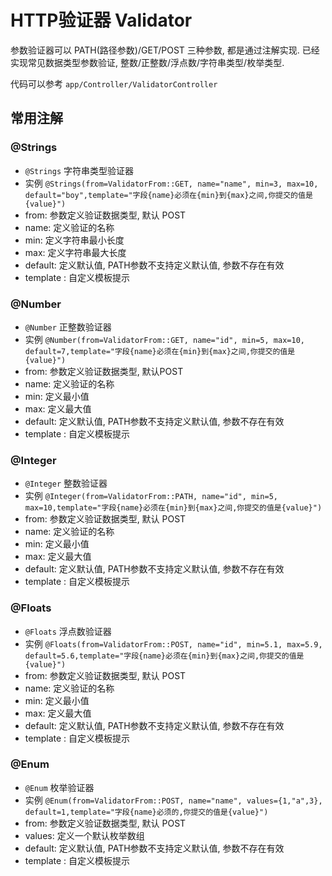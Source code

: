 # HTTP验证器 Validator

参数验证器可以 PATH(路径参数)/GET/POST 三种参数, 都是通过注解实现. 已经实现常见数据类型参数验证, 整数/正整数/浮点数/字符串类型/枚举类型.

代码可以参考 `app/Controller/ValidatorController`

## 常用注解

### @Strings

- `@Strings` 字符串类型验证器
- 实例 `@Strings(from=ValidatorFrom::GET, name="name", min=3, max=10, default="boy",template="字段{name}必须在{min}到{max}之间,你提交的值是{value}")`
- from: 参数定义验证数据类型, 默认 POST
- name: 定义验证的名称
- min: 定义字符串最小长度
- max: 定义字符串最大长度
- default: 定义默认值, PATH参数不支持定义默认值, 参数不存在有效
- template : 自定义模板提示
### @Number

- `@Number` 正整数验证器
- 实例 `@Number(from=ValidatorFrom::GET, name="id", min=5, max=10, default=7,template="字段{name}必须在{min}到{max}之间,你提交的值是{value}")`
- from: 参数定义验证数据类型, 默认POST
- name: 定义验证的名称
- min: 定义最小值
- max: 定义最大值
- default: 定义默认值, PATH参数不支持定义默认值, 参数不存在有效
- template : 自定义模板提示
### @Integer

- `@Integer` 整数验证器
- 实例 `@Integer(from=ValidatorFrom::PATH, name="id", min=5, max=10,template="字段{name}必须在{min}到{max}之间,你提交的值是{value}")`
- from: 参数定义验证数据类型, 默认 POST
- name: 定义验证的名称
- min: 定义最小值
- max: 定义最大值
- default: 定义默认值, PATH参数不支持定义默认值, 参数不存在有效
- template : 自定义模板提示
### @Floats

- `@Floats` 浮点数验证器
- 实例 `@Floats(from=ValidatorFrom::POST, name="id", min=5.1, max=5.9, default=5.6,template="字段{name}必须在{min}到{max}之间,你提交的值是{value}")`
- from: 参数定义验证数据类型, 默认 POST
- name: 定义验证的名称
- min: 定义最小值
- max: 定义最大值
- default: 定义默认值, PATH参数不支持定义默认值, 参数不存在有效
- template : 自定义模板提示
### @Enum

- `@Enum` 枚举验证器
- 实例 `@Enum(from=ValidatorFrom::POST, name="name", values={1,"a",3}, default=1,template="字段{name}必须的,你提交的值是{value}")`
- from: 参数定义验证数据类型, 默认 POST
- values: 定义一个默认枚举数组
- default: 定义默认值, PATH参数不支持定义默认值, 参数不存在有效
- template : 自定义模板提示

